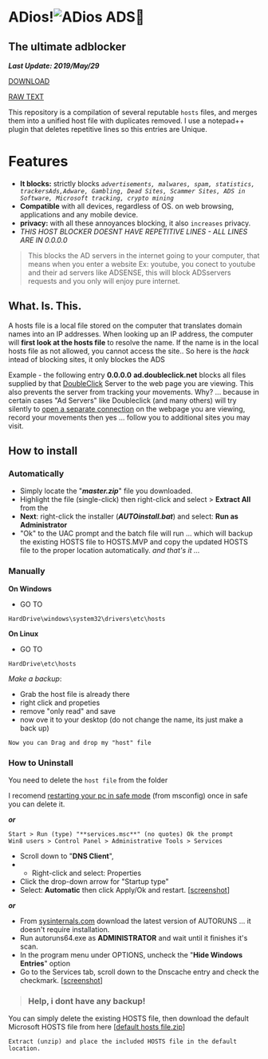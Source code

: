 # ADios!![ADios ADS👋](https://myrealdomain.com/images/bye-emoji-5.png)
## The ultimate adblocker
***Last Update: 2019/May/29***

[DOWNLOAD](http://bit.ly/HostBlock)

[RAW TEXT](http://bit.ly/HostBlockRaw)


This repository is a compilation of several reputable `hosts` files, and merges them into a unified host file with duplicates removed. 
I use a notepad++ plugin that deletes repetitive lines so this entries are Unique.

# Features
-   **It blocks:** strictly blocks *`advertisements, malwares, spam, statistics, trackersAds,Adware, Gambling, Dead Sites, Scammer Sites, ADS in Software, Microsoft tracking, crypto mining`* 
- **Compatible** with all devices, regardless of OS. on web browsing, applications and any mobile device.
-   **privacy:** with all these annoyances blocking, it also `increases` privacy.
- *THIS HOST BLOCKER DOESNT HAVE REPETITIVE LINES - ALL LINES ARE IN 0.0.0.0*

> This blocks the AD servers in the internet going to your computer, 
> that means when you enter a website Ex: youtube, you conect to youtube
> and their ad servers like ADSENSE, this will block ADSservers requests
> and  you only will enjoy pure internet.


## What. Is. This.
A hosts file is a local file stored on the computer that translates domain names into an IP addresses.
When looking up an IP address, the computer will **first look at the hosts file** to resolve the name. If the name is in the local hosts file as not allowed, you cannot access the site.. So here is the *hack* intead of blocking sites, it only blockes the ADS

Example - the following entry **0.0.0.0** **ad.doubleclick.net** blocks all files supplied by that [DoubleClick](http://en.wikipedia.org/wiki/Doubleclick "Wikipedia Definition of Doubleclick") Server to the web page you are viewing. This also prevents the server from tracking your movements. Why? ... because in certain cases "Ad Servers" like Doubleclick (and many others) will try silently to [open a separate connection](http://winhelp2002.mvps.org/doubleclick.gif "View screenshot of DoubleClick trying to open a seperate connection.") on the webpage you are viewing, record your movements then yes ... follow you to additional sites you may visit.


## How to install
### Automatically
- Simply locate the "***master.zip***" file you downloaded.  
- Highlight the file (single-click) then right-click and select > **Extract All** from the 
- **Next**: right-click the installer (***AUTOinstall.bat***) and select: **Run as Administrator** 
- "Ok" to the UAC prompt and the batch file will run ... which will backup the existing HOSTS file to HOSTS.MVP and copy the updated HOSTS file to the proper location automatically.
*and that's it ...*
### Manually
**On Windows**
* GO TO
```
HardDrive\windows\system32\drivers\etc\hosts
```
**On Linux**
* GO TO
```
HardDrive\etc\hosts
```
*Make a backup*:
- Grab the host file is already there
- right click and propeties
- remove "only read" and save
- now ove it to your desktop (do not change the name, its just make a back up)
```
Now you can Drag and drop my "host" file
```


### How to Uninstall
You need to delete the `host file` from the folder

I recomend [restarting your pc in safe mode](https://www.digitalcitizen.life/4-ways-boot-safe-mode-windows-10) (from msconfig) once in safe you can delete it. 

***or***

    Start > Run (type) "**services.msc**" (no quotes) Ok the prompt  
    Win8 users > Control Panel > Administrative Tools > Services  

- Scroll down to "**DNS Client**", 
- - Right-click and select: Properties  
- Click the drop-down arrow for "Startup type"  
- Select: **Automatic** then click Apply/Ok and restart. [[screenshot](http://winhelp2002.mvps.org/reset-dns.gif)]

***or***

-   From [sysinternals.com](https://docs.microsoft.com/en-us/sysinternals/) download the latest version of AUTORUNS ... it doesn't require installation.
-   Run autoruns64.exe as **ADMINISTRATOR** and wait until it finishes it's scan.
-   In the program menu under OPTIONS, uncheck the "**Hide Windows Entries**" option
-   Go to the Services tab, scroll down to the Dnscache entry and check the checkmark. [[screenshot](http://winhelp2002.mvps.org/autoruns.jpg)]

> ### Help, i dont have any backup!
You can simply delete the existing HOSTS file, then download the default Microsoft HOSTS file from here [[default hosts file.zip](http://winhelp2002.mvps.org/defaultwin7-hosts.zip)]

    Extract (unzip) and place the included HOSTS file in the default location.
